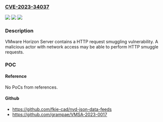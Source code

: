 ### [CVE-2023-34037](https://cve.mitre.org/cgi-bin/cvename.cgi?name=CVE-2023-34037)
![](https://img.shields.io/static/v1?label=Product&message=VMware%20Horizon%20Server&color=blue)
![](https://img.shields.io/static/v1?label=Version&message=Horizon%20Server%202306%2C%20Horizon%20Server%202303%2C%20Horizon%20Server%202212%2C%20Horizon%20Server%202209%2C%20Horizon%20Server%202206%2C%20Horizon%20Server%202111.x%2C%20Horizon%20Server%202106%2C%20Horizon%20Server%202103%2C%20Horizon%20Server%202012%2C%20Horizon%20Server%202006%20&color=brightgreen)
![](https://img.shields.io/static/v1?label=Vulnerability&message=Request%20smuggling%20vulnerability&color=brightgreen)

### Description

VMware Horizon Server contains a HTTP request smuggling vulnerability. A malicious actor with network access may be able to perform HTTP smuggle requests.

### POC

#### Reference
No PoCs from references.

#### Github
- https://github.com/fkie-cad/nvd-json-data-feeds
- https://github.com/grampae/VMSA-2023-0017

